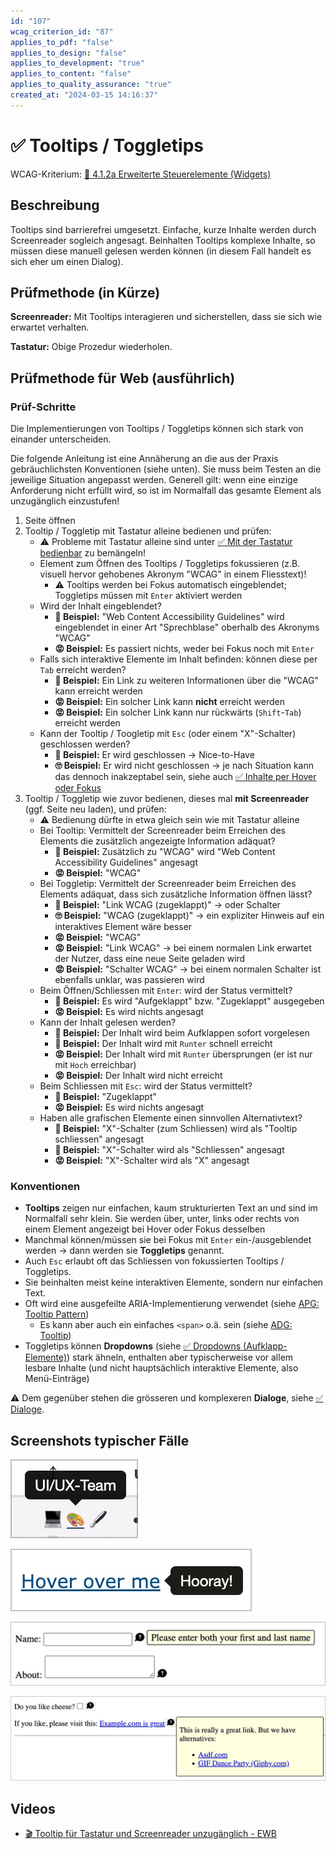 ```yaml
---
id: "107"
wcag_criterion_id: "87"
applies_to_pdf: "false"
applies_to_design: "false"
applies_to_development: "true"
applies_to_content: "false"
applies_to_quality_assurance: "true"
created_at: "2024-03-15 14:16:37"
---
```


# ✅ Tooltips / Toggletips

WCAG-Kriterium: [📜 4.1.2a Erweiterte Steuerelemente (Widgets)](..)

## Beschreibung

Tooltips sind barrierefrei umgesetzt. Einfache, kurze Inhalte werden durch Screenreader sogleich angesagt. Beinhalten Tooltips komplexe Inhalte, so müssen diese manuell gelesen werden können (in diesem Fall handelt es sich eher um einen Dialog).

## Prüfmethode (in Kürze)

**Screenreader:** Mit Tooltips interagieren und sicherstellen, dass sie sich wie erwartet verhalten.

**Tastatur:** Obige Prozedur wiederholen.

## Prüfmethode für Web (ausführlich)

### Prüf-Schritte

Die Implementierungen von Tooltips / Toggletips können sich stark von einander unterscheiden.

Die folgende Anleitung ist eine Annäherung an die aus der Praxis gebräuchlichsten Konventionen (siehe unten). Sie muss beim Testen an die jeweilige Situation angepasst werden. Generell gilt: wenn eine einzige Anforderung nicht erfüllt wird, so ist im Normalfall das gesamte Element als unzugänglich einzustufen!

1. Seite öffnen
1. Tooltip / Toggletip mit Tastatur alleine bedienen und prüfen:
    - ⚠️ Probleme mit Tastatur alleine sind unter [✅ Mit der Tastatur bedienbar](/de/wcag/2.1.1-tastatur/mit-der-tastatur-bedienbar) zu bemängeln!
    - Element zum Öffnen des Tooltips / Toggletips fokussieren (z.B. visuell hervor gehobenes Akronym "WCAG" in einem Fliesstext)!
        - ⚠️ Tooltips werden bei Fokus automatisch eingeblendet; Toggletips müssen mit `Enter` aktiviert werden
    - Wird der Inhalt eingeblendet?
        - **🙂 Beispiel:** "Web Content Accessibility Guidelines" wird eingeblendet in einer Art "Sprechblase" oberhalb des Akronyms "WCAG"
        - **😡 Beispiel:** Es passiert nichts, weder bei Fokus noch mit `Enter`
    - Falls sich interaktive Elemente im Inhalt befinden: können diese per `Tab` erreicht werden?
        - **🙂 Beispiel:** Ein Link zu weiteren Informationen über die "WCAG" kann erreicht werden
        - **😡 Beispiel:** Ein solcher Link kann **nicht** erreicht werden
        - **😡 Beispiel:** Ein solcher Link kann nur rückwärts (`Shift`-`Tab`) erreicht werden
    - Kann der Tooltip / Toogletip mit `Esc` (oder einem "X"-Schalter) geschlossen werden?
        - **🙂 Beispiel:** Er wird geschlossen → Nice-to-Have
        - **🙄 Beispiel:** Er wird nicht geschlossen → je nach Situation kann das dennoch inakzeptabel sein, siehe auch [✅ Inhalte per Hover oder Fokus](/de/wcag/1.4.13-eingeblendeter-inhalt-bei-darueberschweben-hover-oder-fokus/inhalte-per-hover-oder-fokus)
1. Tooltip / Toggletip wie zuvor bedienen, dieses mal **mit Screenreader** (ggf. Seite neu laden), und prüfen:
    - ⚠️ Bedienung dürfte in etwa gleich sein wie mit Tastatur alleine
    - Bei Tooltip: Vermittelt der Screenreader beim Erreichen des Elements die zusätzlich angezeigte Information adäquat?
        - **🙂 Beispiel:** Zusätzlich zu "WCAG" wird "Web Content Accessibility Guidelines" angesagt
        - **😡 Beispiel:** "WCAG"
    - Bei Toggletip: Vermittelt der Screenreader beim Erreichen des Elements adäquat, dass sich zusätzliche Information öffnen lässt?
        - **🙂 Beispiel:** "Link WCAG (zugeklappt)" → oder Schalter
        - **🙄 Beispiel:** "WCAG (zugeklappt)" → ein expliziter Hinweis auf ein interaktives Element wäre besser
        - **😡 Beispiel:** "WCAG"
        - **😡 Beispiel:** "Link WCAG" → bei einem normalen Link erwartet der Nutzer, dass eine neue Seite geladen wird
        - **😡 Beispiel:** "Schalter WCAG" → bei einem normalen Schalter ist ebenfalls unklar, was passieren wird
    - Beim Öffnen/Schliessen mit `Enter`: wird der Status vermittelt?
        - **🙂 Beispiel:** Es wird "Aufgeklappt" bzw. "Zugeklappt" ausgegeben
        - **😡 Beispiel:** Es wird nichts angesagt
    - Kann der Inhalt gelesen werden?
        - **🙂 Beispiel:** Der Inhalt wird beim Aufklappen sofort vorgelesen
        - **🙂 Beispiel:** Der Inhalt wird mit `Runter` schnell erreicht
        - **😡 Beispiel:** Der Inhalt wird mit `Runter` übersprungen (er ist nur mit `Hoch` erreichbar)
        - **😡 Beispiel:** Der Inhalt wird nicht erreicht
    - Beim Schliessen mit `Esc`: wird der Status vermittelt?
        - **🙂 Beispiel:** "Zugeklappt"
        - **😡 Beispiel:** Es wird nichts angesagt
    - Haben alle grafischen Elemente einen sinnvollen Alternativtext?
        - **🙂 Beispiel:** "X"-Schalter (zum Schliessen) wird als "Tooltip schliessen" angesagt
        - **🙂 Beispiel:** "X"-Schalter wird als "Schliessen" angesagt
        - **😡 Beispiel:** "X"-Schalter wird als "X" angesagt

### Konventionen

- **Tooltips** zeigen nur einfachen, kaum strukturierten Text an und sind im Normalfall sehr klein. Sie werden über, unter, links oder rechts von einem Element angezeigt bei Hover oder Fokus desselben
- Manchmal können/müssen sie bei Fokus mit `Enter` ein-/ausgeblendet werden → dann werden sie **Toggletips** genannt.
- Auch `Esc` erlaubt oft das Schliessen von fokussierten Tooltips / Toggletips.
- Sie beinhalten meist keine interaktiven Elemente, sondern nur einfachen Text.
- Oft wird eine ausgefeilte ARIA-Implementierung verwendet (siehe [APG: Tooltip Pattern](https://www.w3.org/WAI/ARIA/apg/patterns/tooltip/))
    - Es kann aber auch ein einfaches `<span>` o.ä. sein (siehe [ADG: Tooltip](https://www.accessibility-developer-guide.com/examples/widgets/tooltips/))
- Toggletips können **Dropdowns** (siehe [✅ Dropdowns (Aufklapp-Elemente)](/de/wcag/4.1.2a-erweiterte-steuerelemente-widgets/dropdowns-aufklapp-elemente)) stark ähneln, enthalten aber typischerweise vor allem lesbare Inhalte (und nicht hauptsächlich interaktive Elemente, also Menü-Einträge)

⚠️ Dem gegenüber stehen die grösseren und komplexeren **Dialoge**, siehe [✅ Dialoge](/de/wcag/4.1.2a-erweiterte-steuerelemente-widgets/dialoge).

## Screenshots typischer Fälle

![Tooltip oben](images/tooltip-oben.png)

![Tooltip rechts](images/tooltip-rechts.png)

![Tooltip aus dem ADG](images/tooltip-aus-dem-adg.png)

![Tooltip mit fokussierbaren Inhalten](images/tooltip-mit-fokussierbaren-inhalten.png)

## Videos

- [🎬 Tooltip für Tastatur und Screenreader unzugänglich - EWB](/videos/tooltip-fuer-tastatur-und-screenreader-unzugaenglich-ewb)